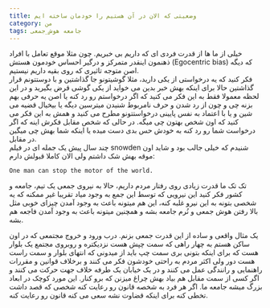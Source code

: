 ```yaml
---
title: وضعیتی که الان در آن هستیم را خودمان ساخته ایم 
category: من
tags: جامعه هوش_جمعی 
---
```



خیلی از ما ها از قدرت فردی ای که داریم بی خبریم. چون مثلا موقع تعامل با افراد ذهنمون اینقدر متمرکز و درگیر احساس خودمون هستش  (Egocentric bias) که دیگه اصن متوجه تاثیری که روی بقیه داریم نیستیم. <br/>
فکر کنید که یه درخواستی از یکی دارید، مثلا گوشیتونو جا گذاشتین و با دوستتونم قرار گذاشتین حالا برای اینکه بهش خبر بدین می خواید از یکی گوشی قرض بگیرید و در این لحظه معمولا فقط به این فکر می کنید که اگر درخواستم رو رد کنه یا اصن یه حرفی بهم بزنه چی و چون از رد شدن و حرف نامربوط شنیدن میترسین دیگه یا بیخیال قضیه می شین و یا با اعتماد به نفس پایینی درخواستتونو مطرح می کنید و همش به این فکر می کنید که اون شخص بهتون چی میگه. در حالی که شخص مقابل فکرش اینه که اگر درخواست شما رو رد کنه به خودش حس بدی دست میده یا اینکه شما بهش چی میگین در مقابل. <br/>
چند سال پیش یک جمله ای در فیلم snowden شنیدم که خیلی جالب بود و شاید اون موقه بهش شک داشتم ولی الان کاملا قبولش دارم:

    One man can stop the motor of the world.


تک تک ما قدرت زیادی روی رفتار مردم داریم، حالا به نیروی جمعی یک تیم، جامعه و کشور فکر کنید این نیرویی که توسط این جمع به وجود میاد تقریبا غیر ممکنه که یه شخصی بتونه به این نیرو غلبه کنه، این هم میتونه باعث به وجود آمدن چیزای خوبی مثل بالا رفتن هوش جمعی و نُرم جامعه بشه و همچنین میتونه باعث به وجود آمدن فاجعه هم بشه.

یک مثال واقعی و ساده از این قدرت جمعی بزنم. درب ورود و خروج مجتمعی که در اون ساکن هستم به چهار راهی که سمت چپش هست نزدیکتره و روبروی مجتمع یک بلوار هست که برای اینکه بتونی بری سمت چپ باید از میدونی که انتهای بلوار و سمت راست هست دور ولی اکثر مردم به راحتی خودشون فکر می کنند و برخلاف قوانین و مقررات راهنمایی و رانندگی عمل می کنند و در یک خیابان یک طرفه خلاف جهت حرکت می کنند و اگر کسی از سمت مقابل هم بیاد بهش چراغ میزنن که برو کنار. این مورد کوچک در ابعاد بزرگ میشه جامعه ما. اگر هر فرد به شخصه قانون رو رعایت کنه شخصی که قصد داشت تخطی کنه برای اینکه قضاوت نشه سعی می کنه قانون رو رعایت کنه.

